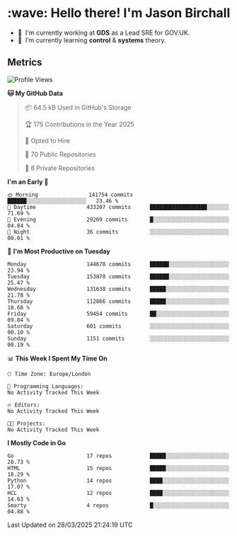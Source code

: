 <h1 align="left" id="jason-title">:wave: Hello there! I'm Jason Birchall</h1>

- :office: &nbsp;I'm currently working at **GDS** as a Lead SRE for GOV.UK.
- :seedling: &nbsp;I’m currently learning **control** & **systems** theory.

<h2>Metrics</h2>

<!--START_SECTION:waka-->
![Profile Views](http://img.shields.io/badge/Profile%20Views-1-blue)

**🐱 My GitHub Data** 

> 📦 64.5 kB Used in GitHub's Storage 
 > 
> 🏆 175 Contributions in the Year 2025
 > 
> 💼 Opted to Hire
 > 
> 📜 70 Public Repositories 
 > 
> 🔑 6 Private Repositories 
 > 
**I'm an Early 🐤** 

```text
🌞 Morning                141754 commits      ██████░░░░░░░░░░░░░░░░░░░   23.46 % 
🌆 Daytime                433207 commits      ██████████████████░░░░░░░   71.69 % 
🌃 Evening                29269 commits       █░░░░░░░░░░░░░░░░░░░░░░░░   04.84 % 
🌙 Night                  36 commits          ░░░░░░░░░░░░░░░░░░░░░░░░░   00.01 % 
```
📅 **I'm Most Productive on Tuesday** 

```text
Monday                   144678 commits      ██████░░░░░░░░░░░░░░░░░░░   23.94 % 
Tuesday                  153878 commits      ██████░░░░░░░░░░░░░░░░░░░   25.47 % 
Wednesday                131638 commits      █████░░░░░░░░░░░░░░░░░░░░   21.78 % 
Thursday                 112866 commits      █████░░░░░░░░░░░░░░░░░░░░   18.68 % 
Friday                   59454 commits       ██░░░░░░░░░░░░░░░░░░░░░░░   09.84 % 
Saturday                 601 commits         ░░░░░░░░░░░░░░░░░░░░░░░░░   00.10 % 
Sunday                   1151 commits        ░░░░░░░░░░░░░░░░░░░░░░░░░   00.19 % 
```


📊 **This Week I Spent My Time On** 

```text
🕑︎ Time Zone: Europe/London

💬 Programming Languages: 
No Activity Tracked This Week

🔥 Editors: 
No Activity Tracked This Week

🐱‍💻 Projects: 
No Activity Tracked This Week
```

**I Mostly Code in Go** 

```text
Go                       17 repos            █████░░░░░░░░░░░░░░░░░░░░   20.73 % 
HTML                     15 repos            █████░░░░░░░░░░░░░░░░░░░░   18.29 % 
Python                   14 repos            ████░░░░░░░░░░░░░░░░░░░░░   17.07 % 
HCL                      12 repos            ████░░░░░░░░░░░░░░░░░░░░░   14.63 % 
Smarty                   4 repos             █░░░░░░░░░░░░░░░░░░░░░░░░   04.88 % 
```




 Last Updated on 28/03/2025 21:24:19 UTC
<!--END_SECTION:waka-->

<!-- links -->

[issues page]: https://github.com/jasonBirchall/jasonBirchall/issues "jasonBirchall/issues"
